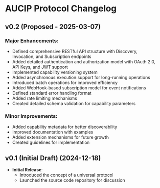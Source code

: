 # AUCIP Protocol Changelog

## v0.2 (Proposed - 2025-03-07)

### Major Enhancements:
- Defined comprehensive RESTful API structure with Discovery, Invocation, and Subscription endpoints
- Added detailed authentication and authorization model with OAuth 2.0, API Keys, and JWT support
- Implemented capability versioning system
- Added asynchronous execution support for long-running operations
- Introduced batch operations for improved efficiency
- Added WebHook-based subscription model for event notifications
- Defined standard error handling format
- Added rate limiting mechanisms
- Created detailed schema validation for capability parameters

### Minor Improvements:
- Added capability metadata for better discoverability
- Improved documentation with examples
- Added extension mechanisms for future growth
- Created guidelines for implementation

## v0.1 (Initial Draft) (2024-12-18)

- **Initial Release**:
  - Introduced the concept of a universal protocol
  - Launched the source code repository for discussion